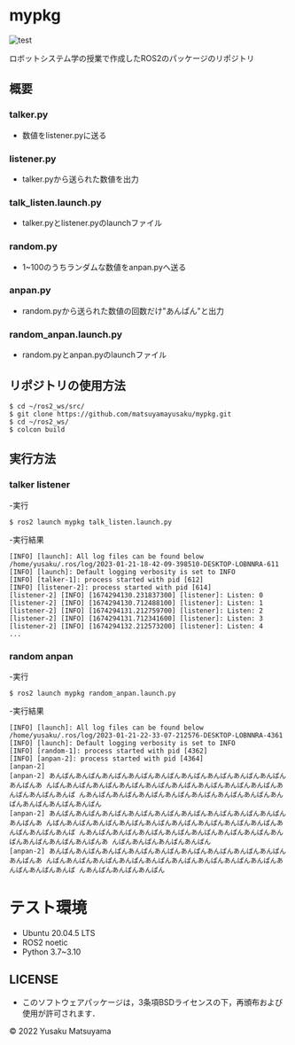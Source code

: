 # mypkg
![test](https://github.com/matsuyamayusaku/mypkg/actions/workflows/test.yml/badge.svg)

ロボットシステム学の授業で作成したROS2のパッケージのリポジトリ

## 概要
### talker.py
* 数値をlistener.pyに送る
### listener.py
* talker.pyから送られた数値を出力
### talk_listen.launch.py
* talker.pyとlistener.pyのlaunchファイル
### random.py
* 1~100のうちランダムな数値をanpan.pyへ送る
### anpan.py
* random.pyから送られた数値の回数だけ"あんぱん"と出力
### random_anpan.launch.py
* random.pyとanpan.pyのlaunchファイル

## リポジトリの使用方法
```
$ cd ~/ros2_ws/src/
$ git clone https://github.com/matsuyamayusaku/mypkg.git
$ cd ~/ros2_ws/
$ colcon build
```

## 実行方法
### talker listener
-実行
```
$ ros2 launch mypkg talk_listen.launch.py
```
-実行結果
```
[INFO] [launch]: All log files can be found below /home/yusaku/.ros/log/2023-01-21-18-42-09-398510-DESKTOP-LOBNNRA-611
[INFO] [launch]: Default logging verbosity is set to INFO
[INFO] [talker-1]: process started with pid [612]
[INFO] [listener-2]: process started with pid [614]
[listener-2] [INFO] [1674294130.231837300] [listener]: Listen: 0
[listener-2] [INFO] [1674294130.712488100] [listener]: Listen: 1
[listener-2] [INFO] [1674294131.212759700] [listener]: Listen: 2
[listener-2] [INFO] [1674294131.712341600] [listener]: Listen: 3
[listener-2] [INFO] [1674294132.212573200] [listener]: Listen: 4
...
```
### random anpan
-実行
```
$ ros2 launch mypkg random_anpan.launch.py
```
-実行結果
```
[INFO] [launch]: All log files can be found below /home/yusaku/.ros/log/2023-01-21-22-33-07-212576-DESKTOP-LOBNNRA-4361
[INFO] [launch]: Default logging verbosity is set to INFO
[INFO] [random-1]: process started with pid [4362]
[INFO] [anpan-2]: process started with pid [4364]
[anpan-2]
[anpan-2] あんぱんあんぱんあんぱんあんぱんあんぱんあんぱんあんぱんあんぱんあんぱんあんぱんあ んぱんあんぱんあんぱんあんぱんあんぱんあんぱんあんぱんあんぱんあんぱんあんぱんあんぱんあんぱ んあんぱんあんぱんあんぱんあんぱんあんぱんあんぱんあんぱんあんぱんあんぱんあんぱんあんぱん
[anpan-2] あんぱんあんぱんあんぱんあんぱんあんぱんあんぱんあんぱんあんぱんあんぱんあんぱんあ んぱんあんぱんあんぱんあんぱんあんぱんあんぱんあんぱんあんぱんあんぱんあんぱんあんぱんあんぱ んあんぱんあんぱんあんぱんあんぱんあんぱんあんぱんあんぱんあんぱんあんぱんあんぱんあんぱんあ んぱんあんぱんあんぱんあんぱん
[anpan-2] あんぱんあんぱんあんぱんあんぱんあんぱんあんぱんあんぱんあんぱんあんぱんあんぱんあ んぱんあんぱんあんぱんあんぱんあんぱんあんぱんあんぱんあんぱんあんぱんあんぱんあんぱんあんぱ んあんぱんあんぱんあんぱん
```

# テスト環境
* Ubuntu 20.04.5 LTS
* ROS2 noetic
* Python 3.7~3.10

## LICENSE
* このソフトウェアパッケージは，3条項BSDライセンスの下，再頒布および使用が許可されます．


© 2022 Yusaku Matsuyama

